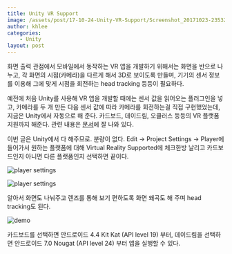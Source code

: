 ```yaml
---
title: Unity VR Support
image: /assets/post/17-10-24-Unity-VR-Support/Screenshot_20171023-235321.png
author: khlee
categories:
    - Unity
layout: post
---
```


화면 출력 관점에서 모바일에서 동작하는 VR 앱을 개발하기 위해서는 화면을 반으로 나누고, 각 화면의 시점(카메라)을 다르게 해서 3D로 보이도록 만들며, 기기의 센서 정보를 이용해 그에 맞게 시점을 회전하는 head tracking 등등이 필요하다.

예전에 처음 Unity를 사용해 VR 앱을 개발할 때에는 센서 값을 읽어오는 플러그인을 넣고, 카메라를 두 개 만든 다음 센서 값에 따라 카메라를 회전하는걸 직접 구현했었는데, 지금은 Unity에서 자동으로 해 준다. 카드보드, 데이드림, 오큘러스 등등의 VR 플랫폼 지원까지 해준다. 관련 내용은 [문서](https://docs.unity3d.com/Manual/VROverview.html)에 잘 나와 있다.

이번 글은 Unity에서 다 해주므로. 분량이 없다. Edit -> Project Settings -> Player에 들어가서 원하는 플랫폼에 대해 Virtual Reality Supported에 체크한방 날리고 카드보드인지 아니면 다른 플랫폼인지 선택하면 끝이다.

![player settings]({{site.suburl}}/assets/post/17-10-24-Unity-VR-Support/20171023_234700.png)

![player settings]({{site.suburl}}/assets/post/17-10-24-Unity-VR-Support/20171023_234901.png)

알아서 화면도 나눠주고 렌즈를 통해 보기 편하도록 화면 왜곡도 해 주며 head tracking도 된다.

![demo]({{site.suburl}}/assets/post/17-10-24-Unity-VR-Support/Screenshot_20171023-235321.png)

카드보드를 선택하면 안드로이드 4.4 Kit Kat (API level 19) 부터, 데이드림을 선택하면 안드로이드 7.0 Nougat (API level 24) 부터 앱을 실행할 수 있다.
